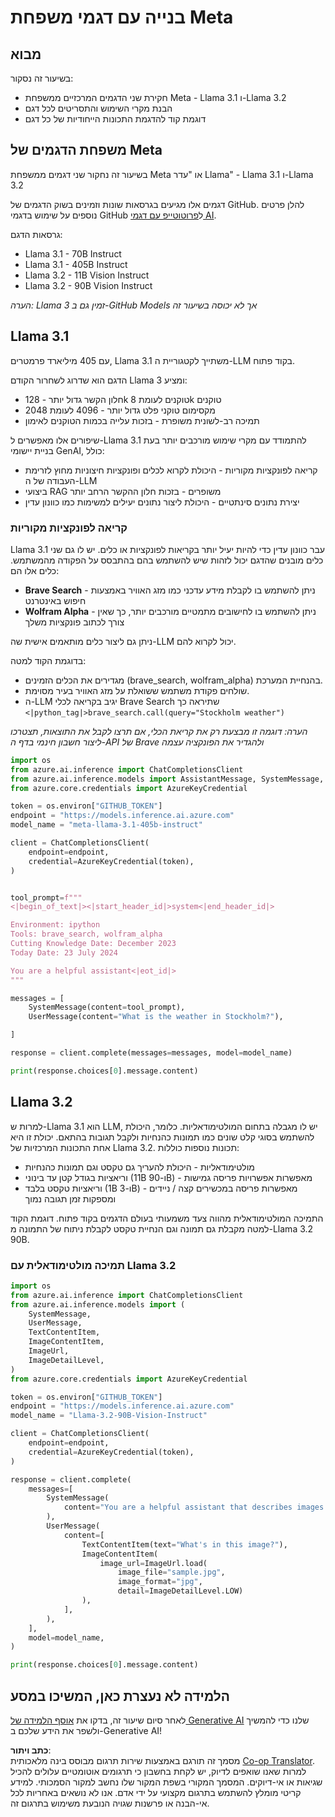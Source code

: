 <!--
CO_OP_TRANSLATOR_METADATA:
{
  "original_hash": "4c2a0b0c738b649ef049fb99a23be661",
  "translation_date": "2025-07-09T19:11:26+00:00",
  "source_file": "21-meta/README.md",
  "language_code": "he"
}
-->
# בנייה עם דגמי משפחת Meta

## מבוא

בשיעור זה נסקור:

- חקירת שני הדגמים המרכזיים ממשפחת Meta - Llama 3.1 ו-Llama 3.2  
- הבנת מקרי השימוש והתסריטים לכל דגם  
- דוגמת קוד להדגמת התכונות הייחודיות של כל דגם  

## משפחת הדגמים של Meta

בשיעור זה נחקור שני דגמים ממשפחת Meta או "עדר Llama" - Llama 3.1 ו-Llama 3.2

דגמים אלו מגיעים בגרסאות שונות וזמינים בשוק הדגמים של GitHub. להלן פרטים נוספים על שימוש בדגמי GitHub ל[פרוטוטייפ עם דגמי AI](https://docs.github.com/en/github-models/prototyping-with-ai-models?WT.mc_id=academic-105485-koreyst).

גרסאות הדגם:  
- Llama 3.1 - 70B Instruct  
- Llama 3.1 - 405B Instruct  
- Llama 3.2 - 11B Vision Instruct  
- Llama 3.2 - 90B Vision Instruct  

*הערה: Llama 3 זמין גם ב-GitHub Models אך לא יכוסה בשיעור זה*

## Llama 3.1

עם 405 מיליארד פרמטרים, Llama 3.1 משתייך לקטגוריית ה-LLM בקוד פתוח.

הדגם הוא שדרוג לשחרור הקודם Llama 3 ומציע:

- חלון הקשר גדול יותר - 128k טוקנים לעומת 8k טוקנים  
- מקסימום טוקני פלט גדול יותר - 4096 לעומת 2048  
- תמיכה רב-לשונית משופרת - בזכות עלייה בכמות הטוקנים לאימון  

שיפורים אלו מאפשרים ל-Llama 3.1 להתמודד עם מקרי שימוש מורכבים יותר בעת בניית יישומי GenAI, כולל:  
- קריאה לפונקציות מקוריות - היכולת לקרוא לכלים ופונקציות חיצוניות מחוץ לזרימת העבודה של ה-LLM  
- ביצועי RAG משופרים - בזכות חלון ההקשר הרחב יותר  
- יצירת נתונים סינתטיים - היכולת ליצור נתונים יעילים למשימות כמו כוונון עדין  

### קריאה לפונקציות מקוריות

Llama 3.1 עבר כוונון עדין כדי להיות יעיל יותר בקריאות לפונקציות או כלים. יש לו גם שני כלים מובנים שהדגם יכול לזהות שיש להשתמש בהם בהתבסס על הפקודה מהמשתמש. כלים אלו הם:

- **Brave Search** - ניתן להשתמש בו לקבלת מידע עדכני כמו מזג האוויר באמצעות חיפוש באינטרנט  
- **Wolfram Alpha** - ניתן להשתמש בו לחישובים מתמטיים מורכבים יותר, כך שאין צורך לכתוב פונקציות משלך  

ניתן גם ליצור כלים מותאמים אישית שה-LLM יכול לקרוא להם.

בדוגמת הקוד למטה:

- מגדירים את הכלים הזמינים (brave_search, wolfram_alpha) בהנחיית המערכת.  
- שולחים פקודת משתמש ששואלת על מזג האוויר בעיר מסוימת.  
- ה-LLM יגיב בקריאה לכלי Brave Search שתיראה כך `<|python_tag|>brave_search.call(query="Stockholm weather")`  

*הערה: דוגמה זו מבצעת רק את קריאת הכלי, אם תרצו לקבל את התוצאות, תצטרכו ליצור חשבון חינמי בדף ה-API של Brave ולהגדיר את הפונקציה עצמה*  

```python 
import os
from azure.ai.inference import ChatCompletionsClient
from azure.ai.inference.models import AssistantMessage, SystemMessage, UserMessage
from azure.core.credentials import AzureKeyCredential

token = os.environ["GITHUB_TOKEN"]
endpoint = "https://models.inference.ai.azure.com"
model_name = "meta-llama-3.1-405b-instruct"

client = ChatCompletionsClient(
    endpoint=endpoint,
    credential=AzureKeyCredential(token),
)


tool_prompt=f"""
<|begin_of_text|><|start_header_id|>system<|end_header_id|>

Environment: ipython
Tools: brave_search, wolfram_alpha
Cutting Knowledge Date: December 2023
Today Date: 23 July 2024

You are a helpful assistant<|eot_id|>
"""

messages = [
    SystemMessage(content=tool_prompt),
    UserMessage(content="What is the weather in Stockholm?"),

]

response = client.complete(messages=messages, model=model_name)

print(response.choices[0].message.content)
```

## Llama 3.2

למרות ש-Llama 3.1 הוא LLM, יש לו מגבלה בתחום המולטימודאליות. כלומר, היכולת להשתמש בסוגי קלט שונים כמו תמונות כהנחיות ולקבל תגובות בהתאם. יכולת זו היא אחת התכונות המרכזיות של Llama 3.2. תכונות נוספות כוללות:

- מולטימודאליות - היכולת להעריך גם טקסט וגם תמונות כהנחיות  
- וריאציות בגודל קטן עד בינוני (11B ו-90B) - מאפשרות אפשרויות פריסה גמישות  
- וריאציות טקסט בלבד (1B ו-3B) - מאפשרות פריסה במכשירים קצה / ניידים ומספקות זמן תגובה נמוך  

התמיכה המולטימודאלית מהווה צעד משמעותי בעולם הדגמים בקוד פתוח. דוגמת הקוד למטה מקבלת גם תמונה וגם הנחיית טקסט לקבלת ניתוח של התמונה מ-Llama 3.2 90B.

### תמיכה מולטימודאלית עם Llama 3.2

```python 
import os
from azure.ai.inference import ChatCompletionsClient
from azure.ai.inference.models import (
    SystemMessage,
    UserMessage,
    TextContentItem,
    ImageContentItem,
    ImageUrl,
    ImageDetailLevel,
)
from azure.core.credentials import AzureKeyCredential

token = os.environ["GITHUB_TOKEN"]
endpoint = "https://models.inference.ai.azure.com"
model_name = "Llama-3.2-90B-Vision-Instruct"

client = ChatCompletionsClient(
    endpoint=endpoint,
    credential=AzureKeyCredential(token),
)

response = client.complete(
    messages=[
        SystemMessage(
            content="You are a helpful assistant that describes images in details."
        ),
        UserMessage(
            content=[
                TextContentItem(text="What's in this image?"),
                ImageContentItem(
                    image_url=ImageUrl.load(
                        image_file="sample.jpg",
                        image_format="jpg",
                        detail=ImageDetailLevel.LOW)
                ),
            ],
        ),
    ],
    model=model_name,
)

print(response.choices[0].message.content)
```

## הלמידה לא נעצרת כאן, המשיכו במסע

לאחר סיום שיעור זה, בדקו את [אוסף הלמידה של Generative AI](https://aka.ms/genai-collection?WT.mc_id=academic-105485-koreyst) שלנו כדי להמשיך ולשפר את הידע שלכם ב-Generative AI!

**כתב ויתור**:  
מסמך זה תורגם באמצעות שירות תרגום מבוסס בינה מלאכותית [Co-op Translator](https://github.com/Azure/co-op-translator). למרות שאנו שואפים לדיוק, יש לקחת בחשבון כי תרגומים אוטומטיים עלולים להכיל שגיאות או אי-דיוקים. המסמך המקורי בשפת המקור שלו נחשב למקור הסמכותי. למידע קריטי מומלץ להשתמש בתרגום מקצועי על ידי אדם. אנו לא נושאים באחריות לכל אי-הבנה או פרשנות שגויה הנובעת משימוש בתרגום זה.